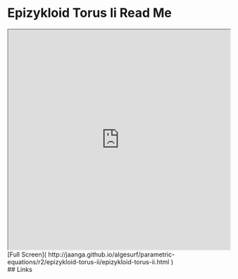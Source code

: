 Epizykloid Torus Ii Read Me
===

<iframe src='http://jaanga.github.io/algesurf/parametric-equations/r2/epizykloid-torus-ii/epizykloid-torus-ii.html' width=100% height=500px >
There is an `iframe` here. It is not visible when viewed on github.com/algesurf. To view, please see 'Project Links' below.
</iframe>
[Full Screen]( http://jaanga.github.io/algesurf/parametric-equations/r2/epizykloid-torus-ii/epizykloid-torus-ii.html )
<br>
## Links 
<http://www.3d-meier.de/tut3/Seite147.html>  
